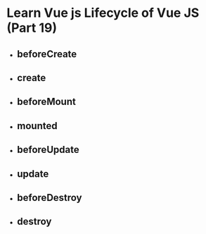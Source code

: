 # Learn Vue js Lifecycle of Vue JS (Part 19)

- ## beforeCreate
- ## create
- ## beforeMount
- ## mounted
- ## beforeUpdate
- ## update
- ## beforeDestroy
- ## destroy

